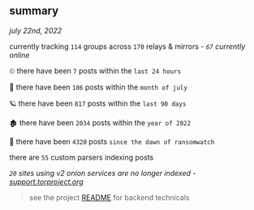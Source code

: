 
## summary
_july 22nd, 2022_

currently tracking `114` groups across `170` relays & mirrors - _`67` currently online_

⏲ there have been `7` posts within the `last 24 hours`

🦈 there have been `186` posts within the `month of july`

🪐 there have been `817` posts within the `last 90 days`

🏚 there have been `2034` posts within the `year of 2022`

🦕 there have been `4320` posts `since the dawn of ransomwatch`

there are `55` custom parsers indexing posts

_`20` sites using v2 onion services are no longer indexed - [support.torproject.org](https://support.torproject.org/onionservices/v2-deprecation/)_

> see the project [README](https://github.com/joshhighet/ransomwatch#ransomwatch--) for backend technicals
